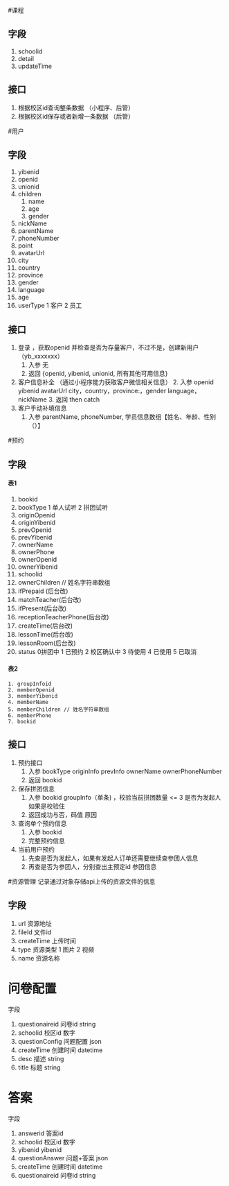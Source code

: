 #课程
## 字段
1. schoolid
2. detail
3. updateTime
## 接口
1. 根据校区id查询整条数据 （小程序、后管）
2. 根据校区id保存或者新增一条数据 （后管）

#用户
## 字段
1. yibenid
2. openid
3. unionid
4. children
	1. name
	2. age
	3. gender
5. nickName
6. parentName
7. phoneNumber
8. point
9. avatarUrl
10. city
11. country
12. province
13. gender
14. language
15. age
16. userType 1 客户 2 员工
## 接口
1. 登录 ，获取openid 并检查是否为存量客户，不过不是，创建新用户 （yb_xxxxxxx）
	1. 入参 无
	2. 返回 {openid, yibenid, unionid, 所有其他可用信息}
2. 客户信息补全 （通过小程序能力获取客户微信相关信息）
	2. 入参 openid yibenid avatarUrl  city，country，province:，gender language，nickName
	3. 返回 then catch
3. 客户手动补填信息
	1. 入参 parentName, phoneNumber, 学员信息数组【姓名、年龄、性别（）】

#预约
## 字段
#### 表1
1. bookid
2. bookType 1 单人试听 2 拼团试听
3. originOpenid
4. originYibenid
5. prevOpenid
6. prevYibenid
7. ownerName
8. ownerPhone
9. ownerOpenid
10. ownerYibenid
11. schoolid
12. ownerChildren // 姓名字符串数组
13. ifPrepaid (后台改)
14. matchTeacher(后台改)
15. ifPresent(后台改)
16. receptionTeacherPhone(后台改)
17. createTime(后台改)
18. lessonTime(后台改)
19. lessonRoom(后台改)
20. status 0拼团中 1 已预约 2 校区确认中 3 待使用 4 已使用  5 已取消
#### 表2

	1. groupInfoid
	2. memberOpenid
	3. memberYibenid
	4. memberName
	5. memberChildren // 姓名字符串数组
	6. memberPhone
	7. bookid
## 接口
1. 预约接口
	1. 入参 bookType originInfo prevInfo ownerName ownerPhoneNumber
	2. 返回 bookid
2. 保存拼团信息
	1. 入参 bookid groupInfo（单条) ，校验当前拼团数量 <= 3 是否为发起人如果是校验住
	2. 返回成功与否，码值 原因
3. 查询单个预约信息
	1. 入参 bookid
	2. 完整预约信息
4. 当前用户预约
	1. 先查是否为发起人，如果有发起人订单还需要继续查参团人信息
	2. 再查是否为参团人，分别查出主预定id 参团信息


#资源管理
记录通过对象存储api上传的资源文件的信息
## 字段
1. url 资源地址
2. fileId 文件id
3. createTime 上传时间
4. type 资源类型 1 图片 2 视频
5. name 资源名称

# 问卷配置
字段
1. questionaireid 问卷id string
2. schoolid 校区id 数字
3. questionConfig 问题配置 json
4. createTime 创建时间 datetime
5. desc 描述 string
6. title 标题 string

# 答案
字段
1. answerid 答案id
2. schoolid 校区id 数字
3. yibenid yibenid
4. questionAnswer 问题+答案 json
5. createTime 创建时间 datetime
6. questionaireid 问卷id string